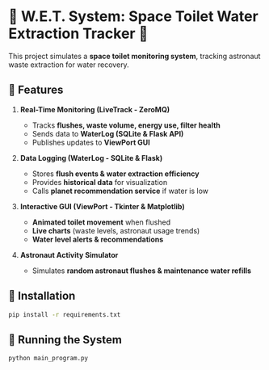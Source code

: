# 🚀 W.E.T. System: Space Toilet Water Extraction Tracker 🚽

This project simulates a **space toilet monitoring system**, tracking astronaut waste extraction for water recovery.

## **📌 Features**
1. **Real-Time Monitoring (LiveTrack - ZeroMQ)**
   - Tracks **flushes, waste volume, energy use, filter health**  
   - Sends data to **WaterLog (SQLite & Flask API)**  
   - Publishes updates to **ViewPort GUI**

2. **Data Logging (WaterLog - SQLite & Flask)**
   - Stores **flush events & water extraction efficiency**  
   - Provides **historical data** for visualization  
   - Calls **planet recommendation service** if water is low

3. **Interactive GUI (ViewPort - Tkinter & Matplotlib)**
   - **Animated toilet movement** when flushed  
   - **Live charts** (waste levels, astronaut usage trends)  
   - **Water level alerts & recommendations**  

4. **Astronaut Activity Simulator**
   - Simulates **random astronaut flushes & maintenance water refills**

## **🚀 Installation**
```bash
pip install -r requirements.txt
```

## **🎯 Running the System**
```bash
python main_program.py
```

